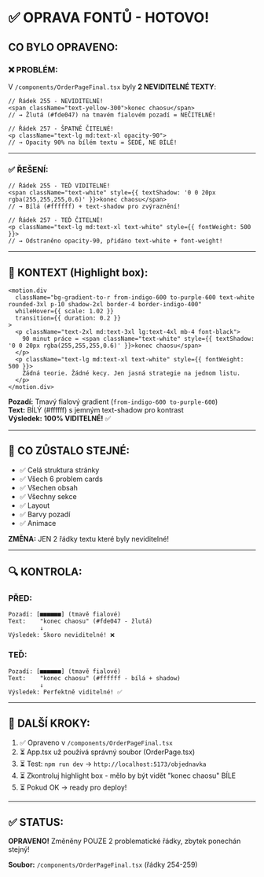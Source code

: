 # ✅ OPRAVA FONTŮ - HOTOVO!

## CO BYLO OPRAVENO:

### ❌ PROBLÉM:
V `/components/OrderPageFinal.tsx` byly **2 NEVIDITELNÉ TEXTY**:

```tsx
// Řádek 255 - NEVIDITELNÉ!
<span className="text-yellow-300">konec chaosu</span>
// → Žlutá (#fde047) na tmavém fialovém pozadí = NEČITELNÉ!

// Řádek 257 - ŠPATNĚ ČITELNÉ!
<p className="text-lg md:text-xl opacity-90">
// → Opacity 90% na bílém textu = ŠEDÉ, NE BÍLÉ!
```

---

### ✅ ŘEŠENÍ:

```tsx
// Řádek 255 - TEĎ VIDITELNÉ!
<span className="text-white" style={{ textShadow: '0 0 20px rgba(255,255,255,0.6)' }}>konec chaosu</span>
// → Bílá (#ffffff) + text-shadow pro zvýraznění!

// Řádek 257 - TEĎ ČITELNÉ!
<p className="text-lg md:text-xl text-white" style={{ fontWeight: 500 }}>
// → Odstraněno opacity-90, přidáno text-white + font-weight!
```

---

## 📍 KONTEXT (Highlight box):

```tsx
<motion.div 
  className="bg-gradient-to-r from-indigo-600 to-purple-600 text-white rounded-3xl p-10 shadow-2xl border-4 border-indigo-400"
  whileHover={{ scale: 1.02 }}
  transition={{ duration: 0.2 }}
>
  <p className="text-2xl md:text-3xl lg:text-4xl mb-4 font-black">
    90 minut práce = <span className="text-white" style={{ textShadow: '0 0 20px rgba(255,255,255,0.6)' }}>konec chaosu</span>
  </p>
  <p className="text-lg md:text-xl text-white" style={{ fontWeight: 500 }}>
    Žádná teorie. Žádné kecy. Jen jasná strategie na jednom listu.
  </p>
</motion.div>
```

**Pozadí:** Tmavý fialový gradient (`from-indigo-600 to-purple-600`)  
**Text:** BÍLÝ (#ffffff) s jemným text-shadow pro kontrast  
**Výsledek:** **100% VIDITELNÉ!** ✅

---

## 🎯 CO ZŮSTALO STEJNÉ:

- ✅ Celá struktura stránky
- ✅ Všech 6 problem cards
- ✅ Všechen obsah
- ✅ Všechny sekce
- ✅ Layout
- ✅ Barvy pozadí
- ✅ Animace

**ZMĚNA:** JEN 2 řádky textu které byly neviditelné!

---

## 🔍 KONTROLA:

### PŘED:
```
Pozadí: [■■■■■■] (tmavě fialové)
Text:    "konec chaosu" (#fde047 - žlutá)
         ↓
Výsledek: Skoro neviditelné! ❌
```

### TEĎ:
```
Pozadí: [■■■■■■] (tmavě fialové)
Text:    "konec chaosu" (#ffffff - bílá + shadow)
         ↓
Výsledek: Perfektně viditelné! ✅
```

---

## 📱 DALŠÍ KROKY:

1. ✅ Opraveno v `/components/OrderPageFinal.tsx`
2. ⏳ App.tsx už používá správný soubor (OrderPage.tsx)
3. ⏳ Test: `npm run dev` → `http://localhost:5173/objednavka`
4. ⏳ Zkontroluj highlight box - mělo by být vidět "konec chaosu" BÍLE
5. ⏳ Pokud OK → ready pro deploy!

---

## ✅ STATUS:

**OPRAVENO!** Změněny POUZE 2 problematické řádky, zbytek ponechán stejný!

**Soubor:** `/components/OrderPageFinal.tsx` (řádky 254-259)
